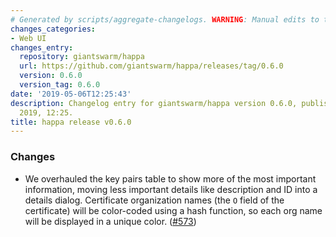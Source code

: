 ```yaml
---
# Generated by scripts/aggregate-changelogs. WARNING: Manual edits to this files will be overwritten.
changes_categories:
- Web UI
changes_entry:
  repository: giantswarm/happa
  url: https://github.com/giantswarm/happa/releases/tag/0.6.0
  version: 0.6.0
  version_tag: 0.6.0
date: '2019-05-06T12:25:43'
description: Changelog entry for giantswarm/happa version 0.6.0, published on 06 May
  2019, 12:25.
title: happa release v0.6.0
---
```


### Changes

- We overhauled the key pairs table to show more of the most important information, moving less important details like description and ID into a details dialog. Certificate organization names (the `O` field of the certificate) will be color-coded using a hash function, so each org name will be displayed in a unique color. ([#573](https://github.com/giantswarm/happa/pull/573))

